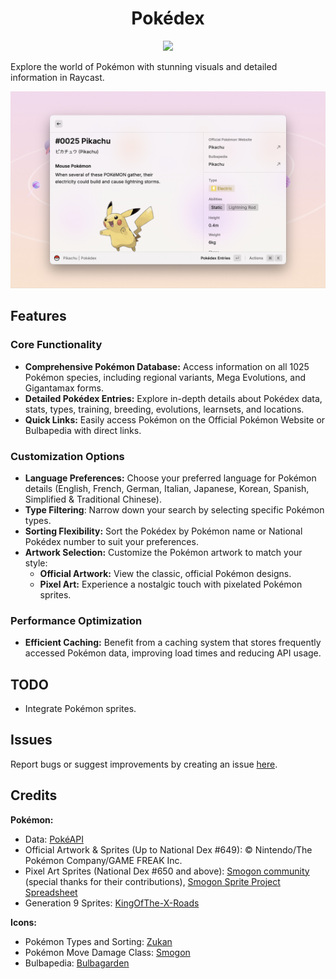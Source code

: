 <p align="center">
  <h1 align="center">Pokédex</h1>
</p>

<p align="center">
  <a title="Install Pokédex Raycast Extension" href="https://www.raycast.com/anhthang/pokedex#install">
    <img style="height: 64px" src="https://assets.raycast.com/anhthang/pokedex/install_button@2x.png" height="64">
  </a>
</p>

Explore the world of Pokémon with stunning visuals and detailed information in Raycast.

![Example](./metadata/pokedex-2.png)

## Features

### Core Functionality
* **Comprehensive Pokémon Database:** Access information on all 1025 Pokémon species, including regional variants, Mega Evolutions, and Gigantamax forms.
* **Detailed Pokédex Entries:** Explore in-depth details about Pokédex data, stats, types, training, breeding, evolutions, learnsets, and locations.
* **Quick Links:** Easily access Pokémon on the Official Pokémon Website or Bulbapedia with direct links.

### Customization Options
* **Language Preferences:** Choose your preferred language for Pokémon details (English, French, German, Italian, Japanese, Korean, Spanish, Simplified & Traditional Chinese).
* **Type Filtering**: Narrow down your search by selecting specific Pokémon types.
* **Sorting Flexibility:** Sort the Pokédex by Pokémon name or National Pokédex number to suit your preferences.
* **Artwork Selection:** Customize the Pokémon artwork to match your style:
  * **Official Artwork:** View the classic, official Pokémon designs.
  * **Pixel Art:** Experience a nostalgic touch with pixelated Pokémon sprites.

### Performance Optimization
* **Efficient Caching:** Benefit from a caching system that stores frequently accessed Pokémon data, improving load times and reducing API usage.


## TODO

* Integrate Pokémon sprites.

## Issues

Report bugs or suggest improvements by creating an issue [here](https://github.com/anhthang/raycast-pokedex/issues).

## Credits

**Pokémon:**

* Data: [PokéAPI](https://pokeapi.co/)
* Official Artwork & Sprites (Up to National Dex #649): © Nintendo/The Pokémon Company/GAME FREAK Inc.
* Pixel Art Sprites (National Dex #650 and above): [Smogon community](https://www.smogon.com/forums/threads/smogon-sprite-project.3647722/) (special thanks for their contributions), [Smogon Sprite Project Spreadsheet](https://docs.google.com/spreadsheets/d/1acgzAjh0dnFRQnjZu8kSjS177rKCzpFfEHRLtwuuXRU/edit?gid=0#gid=0)
* Generation 9 Sprites: [KingOfThe-X-Roads](https://www.deviantart.com/kingofthe-x-roads)

**Icons:**

* Pokémon Types and Sorting: [Zukan](https://zukan.pokemon.co.jp/)
* Pokémon Move Damage Class: [Smogon](https://www.smogon.com/dex/ss/moves/)
* Bulbapedia: [Bulbagarden](https://bulbagarden.net/)

